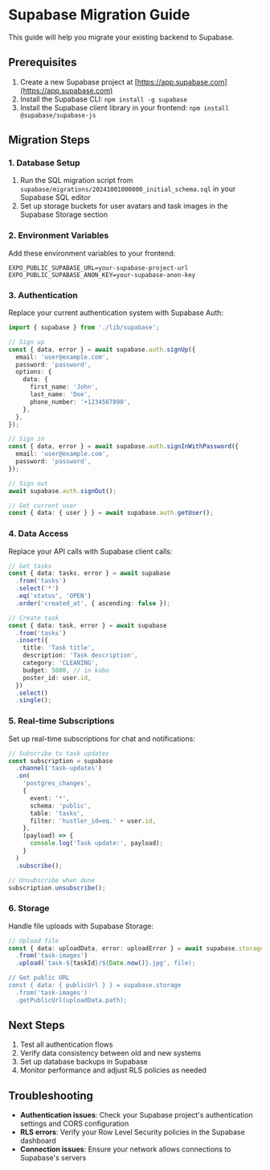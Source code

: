 # Supabase Migration Guide

This guide will help you migrate your existing backend to Supabase.

## Prerequisites

1. Create a new Supabase project at [https://app.supabase.com](https://app.supabase.com)
2. Install the Supabase CLI: `npm install -g supabase`
3. Install the Supabase client library in your frontend: `npm install @supabase/supabase-js`

## Migration Steps

### 1. Database Setup

1. Run the SQL migration script from `supabase/migrations/20241001000000_initial_schema.sql` in your Supabase SQL editor
2. Set up storage buckets for user avatars and task images in the Supabase Storage section

### 2. Environment Variables

Add these environment variables to your frontend:

```env
EXPO_PUBLIC_SUPABASE_URL=your-supabase-project-url
EXPO_PUBLIC_SUPABASE_ANON_KEY=your-supabase-anon-key
```

### 3. Authentication

Replace your current authentication system with Supabase Auth:

```typescript
import { supabase } from './lib/supabase';

// Sign up
const { data, error } = await supabase.auth.signUp({
  email: 'user@example.com',
  password: 'password',
  options: {
    data: {
      first_name: 'John',
      last_name: 'Doe',
      phone_number: '+1234567890',
    },
  },
});

// Sign in
const { data, error } = await supabase.auth.signInWithPassword({
  email: 'user@example.com',
  password: 'password',
});

// Sign out
await supabase.auth.signOut();

// Get current user
const { data: { user } } = await supabase.auth.getUser();
```

### 4. Data Access

Replace your API calls with Supabase client calls:

```typescript
// Get tasks
const { data: tasks, error } = await supabase
  .from('tasks')
  .select('*')
  .eq('status', 'OPEN')
  .order('created_at', { ascending: false });

// Create task
const { data: task, error } = await supabase
  .from('tasks')
  .insert({
    title: 'Task title',
    description: 'Task description',
    category: 'CLEANING',
    budget: 5000, // in kobo
    poster_id: user.id,
  })
  .select()
  .single();
```

### 5. Real-time Subscriptions

Set up real-time subscriptions for chat and notifications:

```typescript
// Subscribe to task updates
const subscription = supabase
  .channel('task-updates')
  .on(
    'postgres_changes',
    {
      event: '*',
      schema: 'public',
      table: 'tasks',
      filter: 'hustler_id=eq.' + user.id,
    },
    (payload) => {
      console.log('Task update:', payload);
    }
  )
  .subscribe();

// Unsubscribe when done
subscription.unsubscribe();
```

### 6. Storage

Handle file uploads with Supabase Storage:

```typescript
// Upload file
const { data: uploadData, error: uploadError } = await supabase.storage
  .from('task-images')
  .upload(`task-${taskId}/${Date.now()}.jpg', file);

// Get public URL
const { data: { publicUrl } } = supabase.storage
  .from('task-images')
  .getPublicUrl(uploadData.path);
```

## Next Steps

1. Test all authentication flows
2. Verify data consistency between old and new systems
3. Set up database backups in Supabase
4. Monitor performance and adjust RLS policies as needed

## Troubleshooting

- **Authentication issues**: Check your Supabase project's authentication settings and CORS configuration
- **RLS errors**: Verify your Row Level Security policies in the Supabase dashboard
- **Connection issues**: Ensure your network allows connections to Supabase's servers
